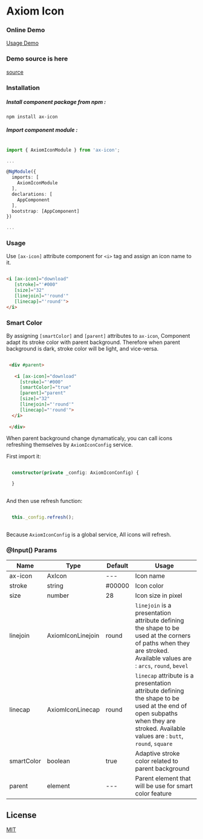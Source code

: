 # Axiom Icon

### Online Demo

[Usage Demo](http://app.musaei.me/angular/icon/)

### Demo source is here

[source](https://github.com/mohammadmusaei/axiom-icon/tree/master/src)

### Installation

##### Install component package from npm :

`npm install ax-icon`

##### Import component module :

```typescript

import { AxiomIconModule } from 'ax-icon';

...

@NgModule({
  imports: [
    AxiomIconModule
  ], 
  declarations: [
    AppComponent
  ],
  bootstrap: [AppComponent]
})

...

```

### Usage

Use `[ax-icon]` attribute component for `<i>` tag and assign an icon name to it. 

```html

<i [ax-icon]="download"
   [stroke]="'#000" 
   [size]="32" 
   [linejoin]="'round'"
   [linecap]="'round'">
</i>


```

### Smart Color

By assigning `[smartColor]` and `[parent]` attributes to `ax-icon`, Component adapt its stroke color with parent background. Therefore when parent background is dark, stroke color will be light, and vice-versa.

```html

 <div #parent>
  
   <i [ax-icon]="download"
     [stroke]="'#000" 
     [smartColor]="true"
     [parent]="parent"
     [size]="32" 
     [linejoin]="'round'"
     [linecap]="'round'">
  </i>
  
 </div>

```

When parent background change dynamaticaly, you can call icons refreshing themselves by `AxiomIconConfig` service.

First import it:

```typescript

  constructor(private _config: AxiomIconConfig) {

  }
  
```
And then use refresh function:

```typescript

  this._config.refresh();
  
```

Because `AxiomIconConfig` is a global service, All icons will refresh.


### @Input() Params

| Name | Type | Default | Usage |
| ------ | ------ | ------ | ------ |
| ax-icon | AxIcon | --- | Icon name |
| stroke | string | #00000 |  Icon color |
| size | number | 28 | Icon size in pixel |
| linejoin | AxiomIconLinejoin | round | `linejoin` is a presentation attribute defining the shape to be used at the corners of paths when they are stroked. Available values are : `arcs`, `round`, `bevel` |
| linecap | AxiomIconLinecap  | round | `linecap` attribute is a presentation attribute defining the shape to be used at the end of open subpaths when they are stroked. Available values are : `butt`, `round`, `square` |
| smartColor | boolean  | true | Adaptive stroke color related to parent background |
| parent | element  | --- | Parent element that will be use for smart color feature |

## License

[MIT](http://opensource.org/licenses/MIT)
